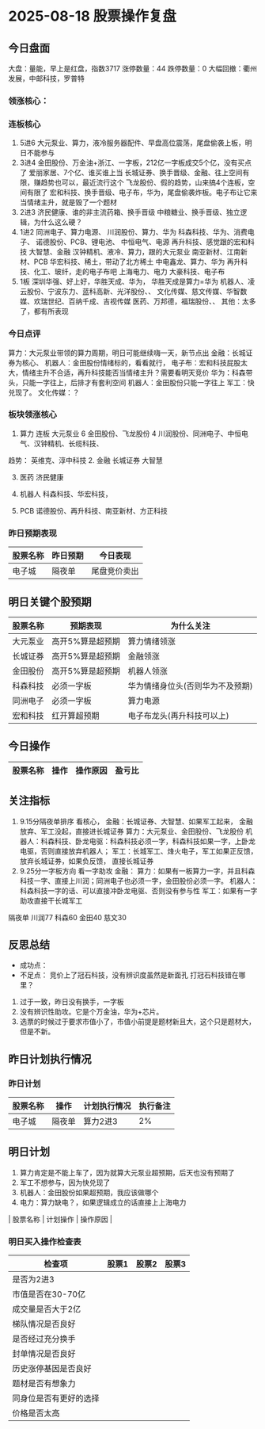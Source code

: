 # 2025-08-18 股票操作复盘

## 今日盘面
大盘：量能，早上是红盘，指数3717
涨停数量：44
跌停数量：0
大幅回撤：衢州发展，中邮科技，罗普特

### 领涨核心：


### 连板核心
1. 5进6
大元泵业、算力，液冷服务器配件、早盘高位震荡，尾盘偷袭上板，明日不能参与
2. 3进4
金田股份、万金油+浙江、一字板，212亿一字板成交5个亿，没有买点了
爱丽家居、7个亿、谁买谁上当
长城证券、换手晋级、金融、往上空间有限，赚趋势也可以，最近流行这个
飞龙股份、假的趋势，山来搞4个连板，空间有限了
宏和科技、换手晋级、电子布，华为，尾盘偷袭炸板。电子布让它来当情绪主升，就是毁了一个题材
3. 2进3
济民健康、谁的非主流药箱、换手晋级
中粮糖业、换手晋级、独立逻辑，为什么这么硬？
4. 1进2
同洲电子、算力电源、
川润股份、算力、华为
科森科技、华为、消费电子、
诺德股份、PCB、锂电池、
中恒电气、电源
再升科技、感觉跟的宏和科技
大智慧、金融
汉钟精机、液冷、算力，跟的大元泵业
南亚新材、江南新材、PCB
华宏科技、稀土，带动了北方稀土
中电鑫龙、算力、华为
再升科技、化工、玻纤，走的电子布吧
上海电力、电力
大豪科技、电子布
5. 1板
深圳华强、好上好，华胜天成、华为， 华胜天成是算力=华为
机器人、凌云股份、宁波东力、蓝科高新、光洋股份、、
文化传媒、慈文传媒、华智数媒、欢瑞世纪、百纳千成、吉视传媒
医药、万邦德，福瑞股份、、
其他：太多了，都有所表现




### 今日点评
算力：大元泵业带领的算力周期，明日可能继续嗨一天，新节点出
金融：长城证券为核心、
机器人：金田股份情绪标的，看看就行，
电子布：宏和科技屁股太大，情绪主升不合适，再升科技能否当情绪主升？需要看明天竞价
华为：科森带头，只能一字往上，后排才有套利空间
机器人：金田股份只能一字往上
军工：快兑现了。
文化传媒：？


### 板块领涨核心
1. 算力
连板
大元泵业 6
金田股份、飞龙股份 4
川润股份、同洲电子、中恒电气、汉钟精机、长缆科技、

趋势：
英维克、淳中科技
2. 金融
长城证券
大智慧

3. 医药
济民健康

4. 机器人
科森科技、华宏科技，
5. PCB
诺德股份、再升科技、南亚新材、方正科技




### 昨日预期表现

| 股票名称 | 昨日预期 | 今日表现 |
|---------|----------|----------|
| 电子城 | 隔夜单 | 尾盘竞价卖出 |

## 明日关键个股预期
| 股票名称 | 预期表现 | 为什么关注 |
|---------|----------|------------|
| 大元泵业 | 高开5%算是超预期 | 算力情绪领涨 |
| 长城证券 | 高开5%算是超预期 | 金融领涨 |
| 金田股份 | 高开5%算是超预期 | 机器人领涨 |
| 科森科技 | 必须一字板 | 华为情绪身位头(否则华为不及预期) |
| 同洲电子 | 必须一字板 | 算力电源 |
| 宏和科技 | 红开算超预期 | 电子布龙头(再升科技可以上) |

## 今日操作

| 股票名称 | 操作 | 操作原因 | 盈亏比 |
|---------|------|----------|--------|

## 关注指标
1. 9.15分隔夜单排序
看核心，
金融：长城证券、大智慧、如果军工起来， 金融放弃、军工没起，直接进长城证券
算力：大元泵业、金田股份、飞龙股份
机器人：科森科技、卧龙电驱：科森科技必须一字，科森科技如果一字，上卧龙电驱，否则直接放弃机器人；
军工：长城军工、烽火电子，军工如果正反馈，放弃长城证券，如果负反馈， 直接长城证券
2. 9.25分一字板方向
看一字助攻
金融：
算力：如果有一板算力一字，并且科森科技一字、直接上川润；同洲电子也必须一字，金田股份必须一字。
机器人：科森科技一字的话、可以直接冲卧龙电驱、否则没有参与性
军工：如果有一字助攻直接干长城军工

隔夜单
川润77
科森60
金田40
慈文30





## 反思总结
- 成功点：
- 不足点：
竞价上了冠石科技，没有辨识度虽然是新面孔
打冠石科技错在哪里？
1. 过于一致，昨日没有换手，一字板
2. 没有辨识性助攻。它是个万金油，华为+芯片。
3. 选票的时候过于要求市值小了，市值小前提是题材新且大，这个只是题材大，但是不新。



## 昨日计划执行情况
### 昨日计划

| 股票名称 | 操作 | 计划执行情况 | 执行备注 |
|---------|------|--------------|----------|
| 电子城 | 隔夜单 | 算力2进3 | 2% |

## 明日计划
1. 算力肯定是不能上车了，因为就算大元泵业超预期，后天也没有预期了
2. 军工不想参与，因为快兑现了
3. 机器人：金田股份如果超预期，我应该做哪个
4. 电力：算力缺电？，如果逻辑成立的话直接上上海电力


| 股票名称 | 计划操作 | 操作原因 |

### 明日买入操作检查表

| 检查项 | 股票1 | 股票2 | 股票3 |
|--------|-------|-------|-------|
| 是否为2进3 |       |       |       |
| 市值是否在30-70亿 |       |       |       |
| 成交量是否大于2亿 |       |       |       |
| 梯队情况是否良好 |       |       |       |
| 是否经过充分换手 |       |       |       |
| 封单情况是否良好 |       |       |       |
| 历史涨停基因是否良好 |       |       |       |
| 题材是否有想象力 |       |       |       |
| 同身位是否有更好的选择 |       |       |       |
| 价格是否太高 |       |       |       |
